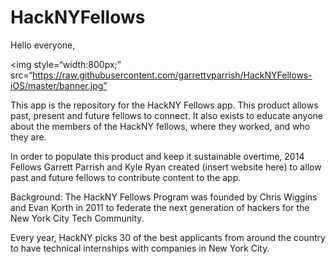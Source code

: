 HackNYFellows
=============

Hello everyone, 


<img style=“width:800px;” src=“https://raw.githubusercontent.com/garrettvparrish/HackNYFellows-iOS/master/banner.jpg”</img>

This app is the repository for the HackNY Fellows app. This product allows past, present and future fellows to connect. It also exists to educate anyone about the members of the HackNY fellows, where they worked, and who they are. 

In order to populate this product and keep it sustainable overtime, 2014 Fellows Garrett Parrish and Kyle Ryan created (insert website here) to allow past and future fellows to contribute content to the app. 

Background:
The HackNY Fellows Program was founded by Chris Wiggins and Evan Korth in 2011 to federate the next generation of hackers for the New York City Tech Community. 

Every year, HackNY picks 30 of the best applicants from around the country to have technical internships with companies in New York City. 